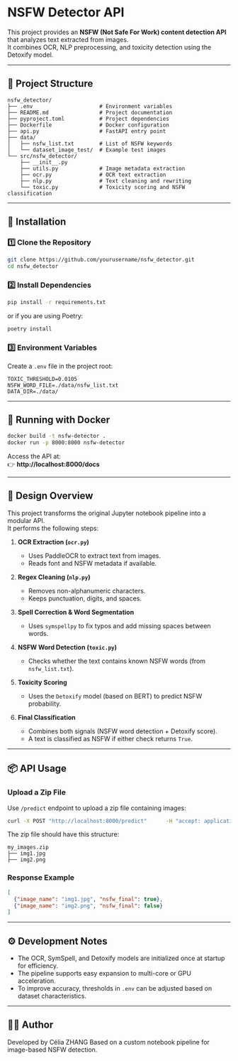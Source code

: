 # NSFW Detector API

This project provides an **NSFW (Not Safe For Work) content detection API** that analyzes text extracted from images.  
It combines OCR, NLP preprocessing, and toxicity detection using the Detoxify model.

---

## 🧩 Project Structure

```
nsfw_detector/
├── .env                     # Environment variables
├── README.md                # Project documentation
├── pyproject.toml           # Project dependencies
├── Dockerfile               # Docker configuration
├── api.py                   # FastAPI entry point
├── data/
│   ├── nsfw_list.txt        # List of NSFW keywords
│   └── dataset_image_test/  # Example test images
└── src/nsfw_detector/
    ├── __init__.py
    ├── utils.py             # Image metadata extraction
    ├── ocr.py               # OCR text extraction
    ├── nlp.py               # Text cleaning and rewriting
    └── toxic.py             # Toxicity scoring and NSFW classification
```

---

## 🚀 Installation

### 1️⃣ Clone the Repository

```bash
git clone https://github.com/yourusername/nsfw_detector.git
cd nsfw_detector
```

### 2️⃣ Install Dependencies

```bash
pip install -r requirements.txt
```

or if you are using Poetry:

```bash
poetry install
```

### 3️⃣ Environment Variables

Create a `.env` file in the project root:

```
TOXIC_THRESHOLD=0.0105
NSFW_WORD_FILE=./data/nsfw_list.txt
DATA_DIR=./data/
```

---

## 🐳 Running with Docker

```bash
docker build -t nsfw-detector .
docker run -p 8000:8000 nsfw-detector
```

Access the API at:  
👉 **http://localhost:8000/docs**

---

## 🧠 Design Overview

This project transforms the original Jupyter notebook pipeline into a modular API.  
It performs the following steps:

1. **OCR Extraction (`ocr.py`)**
   - Uses PaddleOCR to extract text from images.
   - Reads font and NSFW metadata if available.

2. **Regex Cleaning (`nlp.py`)**
   - Removes non-alphanumeric characters.
   - Keeps punctuation, digits, and spaces.

3. **Spell Correction & Word Segmentation**
   - Uses `symspellpy` to fix typos and add missing spaces between words.

4. **NSFW Word Detection (`toxic.py`)**
   - Checks whether the text contains known NSFW words (from `nsfw_list.txt`).

5. **Toxicity Scoring**
   - Uses the `Detoxify` model (based on BERT) to predict NSFW probability.

6. **Final Classification**
   - Combines both signals (NSFW word detection + Detoxify score).
   - A text is classified as NSFW if either check returns `True`.

---

## 📦 API Usage

### Upload a Zip File

Use `/predict` endpoint to upload a zip file containing images:

```bash
curl -X POST "http://localhost:8000/predict"      -H "accept: application/json"      -H "Content-Type: multipart/form-data"      -F "file=@my_images.zip"
```

The zip file should have this structure:

```
my_images.zip
├── img1.jpg
├── img2.png
```

### Response Example

```json
[
  {"image_name": "img1.jpg", "nsfw_final": true},
  {"image_name": "img2.png", "nsfw_final": false}
]
```

---

## ⚙️ Development Notes

- The OCR, SymSpell, and Detoxify models are initialized once at startup for efficiency.
- The pipeline supports easy expansion to multi-core or GPU acceleration.
- To improve accuracy, thresholds in `.env` can be adjusted based on dataset characteristics.

---

## 🧑‍💻 Author

Developed by Célia ZHANG
Based on a custom notebook pipeline for image-based NSFW detection.